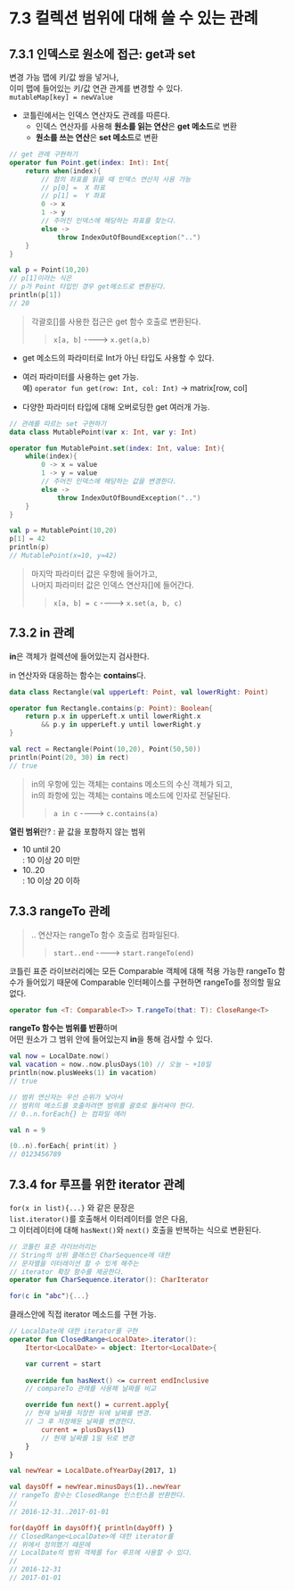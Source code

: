 # 7.3 컬렉션 범위에 대해 쓸 수 있는 관례

## 7.3.1 인덱스로 원소에 접근: get과 set

변경 가능 맵에 키/값 쌍을 넣거나,  
이미 맵에 들어있는 키/값 연관 관계를 변경할 수 있다.  
`mutableMap[key] = newValue` 

- 코틀린에서는 인덱스 연산자도 관례를 따른다.  
    - 인덱스 연산자를 사용해 **원소를 읽는 연산**은 **get 메소드**로 변환  
    - **원소를 쓰는 연산**은 **set 메소드**로 변환 

```kotlin
// get 관례 구현하기
operator fun Point.get(index: Int): Int{
    return when(index){
        // 점의 좌표를 읽을 때 인덱스 연산자 사용 가능
        // p[0] =  X 좌표
        // p[1] =  Y 좌표
        0 -> x
        1 -> y
        // 주어진 인덱스에 해당하는 좌표를 찾는다.
        else ->
            throw IndexOutOfBoundException("..")
    }
}

val p = Point(10,20)
// p[1]이라는 식은 
// p가 Point 타입인 경우 get메소드로 변환된다.
println(p[1])
// 20

```

> 각괄호[]를 사용한 접근은 get 함수 호출로 변환된다.  
>> `x[a, b]` ----> `x.get(a,b)`

- get 메소드의 파라미터로 Int가 아닌 타입도 사용할 수 있다.  

- 여러 파라미터를 사용하는 get 가능.  
예) `operator fun get(row: Int, col: Int)` -> matrix[row, col]

- 다양한 파라미터 타입에 대해 오버로딩한 get 여러개 가능.

```kotlin
// 관례를 따르는 set 구현하기
data class MutablePoint(var x: Int, var y: Int)

operator fun MutablePoint.set(index: Int, value: Int){
    while(index){
        0 -> x = value
        1 -> y = value
        // 주어진 인덱스에 해당하는 값을 변경한다.
        else ->
            throw IndexOutOfBoundException("..")
    }
}

val p = MutablePoint(10,20)
p[1] = 42
println(p)
// MutablePoint(x=10, y=42)

```

> 마지막 파라미터 값은 우항에 들어가고,  
나머지 파라미터 값은 인덱스 연산자[]에 들어간다.
>> `x[a, b] = c` ----> `x.set(a, b, c)`


## 7.3.2 in 관례

**in**은 객체가 컬렉션에 들어있는지 검사한다.

in 연산자와 대응하는 함수는  **contains**다.


```kotlin
data class Rectangle(val upperLeft: Point, val lowerRight: Point)

operator fun Rectangle.contains(p: Point): Boolean{
    return p.x in upperLeft.x until lowerRight.x 
        && p.y in upperLeft.y until lowerRight.y 
}

val rect = Rectangle(Point(10,20), Point(50,50))
println(Point(20, 30) in rect)
// true

```

> in의 우항에 있는 객체는 contains 메소드의 수신 객체가 되고,   
in의 좌항에 있는 객체는 contains 메소드에 인자로 전달된다.
>> `a in c` ----> `c.contains(a)`

**열린 범위**란? : 끝 값을 포함하지 않는 범위

- 10 until 20  
    : 10 이상 20 미만  
- 10..20  
    : 10 이상 20 이하

## 7.3.3 rangeTo 관례

> .. 연산자는 rangeTo 함수 호출로 컴파일된다. 
>> `start..end` ----> `start.rangeTo(end)`


코틀린 표준 라이브러리에는 모든 Comparable 객체에 대해 적용 가능한 rangeTo 함수가 들어있기 때문에 Comparable 인터페이스를 구현하면 rangeTo를 정의할 필요 없다.

```kotlin
operator fun <T: Comparable<T>> T.rangeTo(that: T): CloseRange<T>
```

**rangeTo 함수는 범위를 반환**하며  
어떤 원소가 그 범위 안에 들어있는지 **in**을 통해 검사할 수 있다.

```kotlin
val now = LocalDate.now()
val vacation = now..now.plusDays(10) // 오늘 ~ +10일
println(now.plusWeeks(1) in vacation)
// true
```

```kotlin
// 범위 연산자는 우선 순위가 낮아서 
// 범위의 메소드를 호출하려면 범위를 괄호로 둘러싸야 한다.
// 0..n.forEach{} 는 컴파일 에러

val n = 9

(0..n).forEach{ print(it) }
// 0123456789
```


## 7.3.4 for 루프를 위한 iterator 관례

`for(x in list){...}` 와 같은 문장은  
`list.iterator()`를 호출해서 이터레이터를 얻은 다음,  
그 이터레이터에 대해 `hasNext()`와 `next()` 호출을 반복하는 식으로 변환된다.  

```kotlin
// 코틀린 표준 라이브러리는 
// String의 상위 클래스인 CharSequence에 대한
// 문자열을 이터레이션 할 수 있게 해주는 
// iterator 확장 함수를 제공한다. 
operator fun CharSequence.iterator(): CharIterator

for(c in "abc"){...}
```

클래스안에 직접 iterator 메소드를 구현 가능.

```kotlin
// LocalDate에 대한 iterator를 구현
operator fun ClosedRange<LocalDate>.iterator():
    Itertor<LocalDate> = object: Itertor<LocalDate>{

    var current = start
    
    override fun hasNext() <= current endInclusive
    // compareTo 관례를 사용해 날짜를 비교

    override fun next() = current.apply{
    // 현재 날짜를 저장한 뒤에 날짜를 변경.
    // 그 후 저장해둔 날짜를 변경한다.
        current = plusDays(1)
        // 현재 날짜를 1일 뒤로 변경
    }
}

val newYear = LocalDate.ofYearDay(2017, 1)

val daysOff = newYear.minusDays(1)..newYear
// rangeTo 함수는 ClosedRange 인스턴스를 반환한다.
//
// 2016-12-31..2017-01-01

for(dayOff in daysOff){ println(dayOff) }
// ClosedRange<LocalDate>에 대한 iterator를 
// 위에서 정의했기 때문에
// LocalDate의 범위 객체를 for 루프에 사용할 수 있다.
//
// 2016-12-31
// 2017-01-01

```



